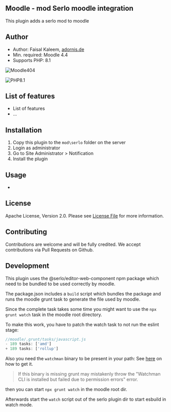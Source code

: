 ## Moodle - mod Serlo moodle integration
This plugin adds a serlo mod to moodle

## Author
* Author: Faisal Kaleem, [adornis.de](https://adornis.de/)
* Min. required: Moodle 4.4
* Supports PHP: 8.1

![Moodle404](https://img.shields.io/badge/moodle-4.4-brightgreen.svg?logo=moodle)

![PHP8.1](https://img.shields.io/badge/PHP-8.1-brightgreen.svg?logo=php)

## List of features

- List of features
- ...

## Installation

1.  Copy this plugin to the `mod\serlo` folder on the server
2.  Login as administrator
3.  Go to Site Administrator > Notification
4.  Install the plugin

## Usage
- 

## License

Apache License, Version 2.0. Please see [License File](LICENSE) for more information.

## Contributing

Contributions are welcome and will be fully credited. We accept contributions via Pull Requests on Github.

## Development

This plugin uses the @serlo/editor-web-component npm package which need to be bundled to be used correctly by moodle.

The package.json includes a `build` script which bundles the package and runs the moodle grunt task to generate the file used by moodle.

Since the complete task takes some time you might want to use the `npx grunt watch` task in the moodle root directory.

To make this work, you have to patch the watch task to not run the eslint stage:

```js
//moodle/.grunt/tasks/javascript.js
- 189 tasks: ['amd']
+ 189 tasks: ['rollup']
```

Also you need the `watchman` binary to be present in your path: See [here](https://facebook.github.io/watchman/docs/install.html) on how to get it.

> If this binary is missing grunt may mistakenly throw the "Watchman CLI is installed but failed due to permission errors" error.

then you can start `npx grunt watch` in the moodle root dir.

Afterwards start the `watch` script out of the serlo plugin dir to start esbuild in watch mode.
